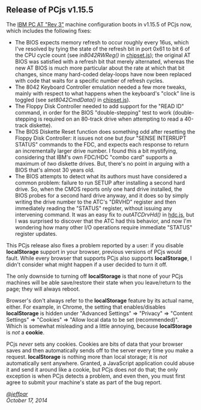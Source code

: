 Release of PCjs v1.15.5
---

The [IBM PC AT "Rev 3"](/configs/pc/machines/5170/ega/1152kb/rev3/) machine configuration boots in
v1.15.5 of PCjs now, which includes the following fixes:

+ The BIOS expects memory refresh to occur roughly every 16us, which I've resolved by tying the state
of the refresh bit in port 0x61 to bit 6 of the CPU cycle count (see *in8042RWReg()* in [chipset.js](/my_modules/pcjs-client/lib/chipset.js));
the original AT BIOS was satisfied with a refresh bit that merely alternated, whereas the new AT BIOS
is much more particular about the rate at which that bit changes, since many hard-coded delay-loops have
now been replaced with code that waits for a specific number of refresh cycles. 
+ The 8042 Keyboard Controller emulation needed a few more tweaks, mainly with respect to what happens
when the keyboard's "clock" line is toggled (see *set8042CmdData()* in [chipset.js](/my_modules/pcjs-client/lib/chipset.js)).
+ The Floppy Disk Controller needed to add support for the "READ ID" command, in order for the BIOS
"double-stepping" test to work (double-stepping is required on an 80-track drive when attempting to read
a 40-track diskette).
+ The BIOS Diskette Reset function does something odd after resetting the Floppy Disk Controller: it
issues not one but *four* "SENSE INTERRUPT STATUS" commands to the FDC, and expects each response to
return an incrementally larger drive number.  I found this a bit mystifying, considering that IBM's
own FDC/HDC "combo card" supports a maximum of *two* diskette drives.  But, there's no point in arguing
with a BIOS that's almost 30 years old.
+ The BIOS attempts to detect what its authors must have considered a common problem: failure to run SETUP
after installing a second hard drive.  So, when the CMOS reports only one hard drive installed, the BIOS
probes for a second hard drive anyway, and it does so by simply writing the drive number to the ATC's "DRVHD"
register and then immediately reading the "STATUS" register, without issuing any intervening command.
It was an easy fix to *outATCDrvHd()* in [hdc.js](/my_modules/pcjs-client/lib/hdc.js), but I was surprised
to discover that the ATC had this behavior, and now I'm wondering how many other I/O operations require
immediate "STATUS" register updates.

This PCjs release also fixes a problem reported by a user: if you disable **localStorage** support in your
browser, previous versions of PCjs would fault.  While every browser that supports PCjs also supports
**localStorage**, I didn't consider what might happen if a user decided to turn it off.

The only downside to turning off **localStorage** is that none of your PCjs machines will be able save/restore
their state when you leave/return to the page; they will always reboot.

Browser's don't always refer to the **localStorage** feature by its actual name, either.  For example, in
Chrome, the setting that enables/disables **localStorage** is hidden under "Advanced Settings" => "Privacy" =>
"Content Settings" => "Cookies" => "Allow local data to be set (recommended)".  Which is somewhat misleading
and a little annoying, because **localStorage** is *not* a **cookie**.

PCjs *never* sets any cookies.  Cookies are bits of data that your browser saves and then automatically sends
off to the server every time you make a request.  **localStorage** is nothing more than local storage; it is
*not* automatically sent anywhere.  Granted, a JavaScript application could abuse it and send it around like a
cookie, but PCjs does *not* do that; the only exception is when PCjs detects a problem, and even then, you must
first agree to submit your machine's state as part of the bug report.

*[@jeffpar](http://twitter.com/jeffpar)*  
*October 17, 2014*
